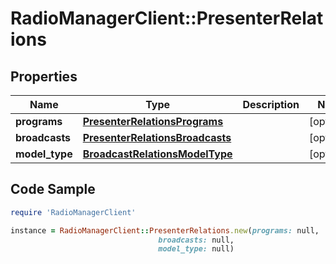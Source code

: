 # RadioManagerClient::PresenterRelations

## Properties

Name | Type | Description | Notes
------------ | ------------- | ------------- | -------------
**programs** | [**PresenterRelationsPrograms**](PresenterRelationsPrograms.md) |  | [optional] 
**broadcasts** | [**PresenterRelationsBroadcasts**](PresenterRelationsBroadcasts.md) |  | [optional] 
**model_type** | [**BroadcastRelationsModelType**](BroadcastRelationsModelType.md) |  | [optional] 

## Code Sample

```ruby
require 'RadioManagerClient'

instance = RadioManagerClient::PresenterRelations.new(programs: null,
                                 broadcasts: null,
                                 model_type: null)
```


